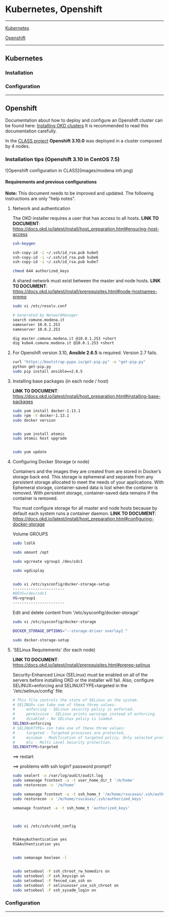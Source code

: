 # Kubernetes, Openshift


-----------------------

[Kubernetes](#kubernetes)

[Openshift](#openshift)

-----------------------


## Kubernetes


### Installation


### Configuration

-----------------------


## Openshift

Documentation about how to deploy and configure an Openshift cluster can be found here: [Installing OKD clusters](https://docs.okd.io/latest/install/index.html) It is recommended to read this documentation carefully.

In the [CLASS project](https://class-project.eu/) **Openshift 3.10.0** was deployed in a cluster composed by 4 nodes.

### Installation tips (Openshift 3.10 in CentOS 7.5)

![Openshift configuration in CLASS](images/modena infr.png)

#### Requirements and previous configurations

**Note:** This document needs to be improved and updated. The following instructions are only "help notes".

1. Network and authentication

    The OKD installer requires a user that has access to all hosts. **LINK TO DOCUMENT**: https://docs.okd.io/latest/install/host_preparation.html#ensuring-host-access

    ```bash
    ssh-keygen

    ssh-copy-id -i ~/.ssh/id_rsa.pub kube5
    ssh-copy-id -i ~/.ssh/id_rsa.pub kube6
    ssh-copy-id -i ~/.ssh/id_rsa.pub kube7

    chmod 644 authorized_keys
    ```

    A shared network must exist between the master and node hosts. **LINK TO DOCUMENT**: https://docs.okd.io/latest/install/prerequisites.html#node-hostnames-prereq

    ```bash
    sudo vi /etc/resolv.conf

    # Generated by NetworkManager
    search comune.modena.it
    nameserver 10.0.1.253
    nameserver 10.0.2.253

    dig master.comune.modena.it @10.0.1.253 +short
    dig kube4.comune.modena.it @10.0.1.253 +short
    ```

2. For Openshift version 3.10, **Ansible 2.6.5** is required. Version 2.7 fails.

    ```bash
    curl "https://bootstrap.pypa.io/get-pip.py" -o "get-pip.py"
    python get-pip.py
    sudo pip install ansible==2.6.5
    ```

3. Installing base packages (in each node / host)

    **LINK TO DOCUMENT**: https://docs.okd.io/latest/install/host_preparation.html#installing-base-packages

    ```bash
    sudo yum install docker-1.13.1
    sudo rpm -V docker-1.13.1
    sudo docker version


    sudo yum install atomic
    sudo atomic host upgrade


    sudo yum update
    ```

4. Configuring Docker Storage (x node)

    Containers and the images they are created from are stored in Docker’s storage back end. This storage is ephemeral and separate from any persistent storage allocated to meet the needs of your applications. With Ephemeral storage, container-saved data is lost when the container is removed. With persistent storage, container-saved data remains if the container is removed.

    You must configure storage for all master and node hosts because by default each system runs a container daemon. **LINK TO DOCUMENT**: https://docs.okd.io/latest/install/host_preparation.html#configuring-docker-storage

    Volume GROUPS

    ```bash
  	sudo lsblk

  	sudo umount /opt

  	sudo vgcreate vgroup1 /dev/sdc1

  	sudo vgdisplay


    sudo vi /etc/sysconfig/docker-storage-setup
  	-----------------------
  	#DEVS=/dev/sdc1
  	VG=vgroup1
  	-----------------------
    ```

    Edit and delete content from '/etc/sysconfig/docker-storage'

    ```bash
    sudo vi /etc/sysconfig/docker-storage

    DOCKER_STORAGE_OPTIONS="--storage-driver overlay2 "

    sudo docker-storage-setup
    ```

5. 'SELinux Requirements' (for each node)

    **LINK TO DOCUMENT**: https://docs.okd.io/latest/install/prerequisites.html#prereq-selinux

    Security-Enhanced Linux (SELinux) must be enabled on all of the servers before installing OKD or the installer will fail.
    Also, configure SELINUX=enforcing and SELINUXTYPE=targeted in the '/etc/selinux/config' file:

    ```bash
    # This file controls the state of SELinux on the system.
    # SELINUX= can take one of these three values:
    #     enforcing - SELinux security policy is enforced.
    #     permissive - SELinux prints warnings instead of enforcing.
    #     disabled - No SELinux policy is loaded.
    SELINUX=enforcing
    # SELINUXTYPE= can take one of these three values:
    #     targeted - Targeted processes are protected,
    #     minimum - Modification of targeted policy. Only selected processes are protected.
    #     mls - Multi Level Security protection.
    SELINUXTYPE=targeted
    ```

    ==> restart

    ==> problems with ssh login? password prompt?

    ```bash
    sudo sealert -a /var/log/audit/audit.log
    sudo semanage fcontext -a -t user_home_dir_t '/m/home'
    sudo restorecon -v '/m/home'

    sudo semanage fcontext -a -t ssh_home_t '/m/home/rsucasas/.ssh/authorized_keys'
    sudo restorecon -v '/m/home/rsucasas/.ssh/authorized_keys'

    semanage fcontext -a -t ssh_home_t 'authorized_keys'



    sudo vi /etc/ssh/sshd_config


    PubkeyAuthentication yes
    RSAAuthentication yes


    sudo semanage boolean -l


    sudo setsebool -P ssh_chroot_rw_homedirs on
    sudo setsebool -P ssh_keysign on
    sudo setsebool -P fenced_can_ssh on
    sudo setsebool -P selinuxuser_use_ssh_chroot on
    sudo setsebool -P ssh_sysadm_login on
    ```

### Configuration


-----------------------
